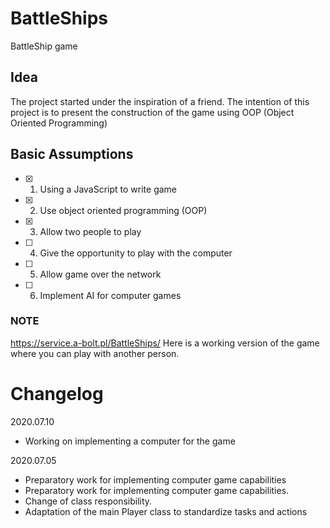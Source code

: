 # BattleShips
BattleShip game

## Idea
The project started under the inspiration of a friend.
The intention of this project is to present the construction of the game using OOP (Object Oriented Programming)

## Basic Assumptions

- [x] 1. Using a JavaScript to write game
- [x] 2. Use object oriented programming (OOP)
- [x] 3. Allow two people to play
- [ ] 4. Give the opportunity to play with the computer
- [ ] 5. Allow game over the network
- [ ] 6. Implement AI for computer games
   
### NOTE
https://service.a-bolt.pl/BattleShips/
Here is a working version of the game where you can play with another person.

# Changelog

2020.07.10
- Working on implementing a computer for the game

2020.07.05
- Preparatory work for implementing computer game capabilities
- Preparatory work for implementing computer game capabilities.
- Change of class responsibility.
- Adaptation of the main Player class to standardize tasks and actions